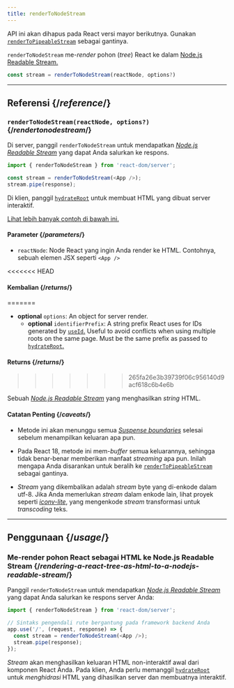 ```yaml
---
title: renderToNodeStream
---
```


<Deprecated>

API ini akan dihapus pada React versi mayor berikutnya. Gunakan [`renderToPipeableStream`](/reference/react-dom/server/renderToPipeableStream) sebagai gantinya.

</Deprecated>

<Intro>

`renderToNodeStream` me-*render* pohon (*tree*) React ke dalam [Node.js Readable Stream.](https://nodejs.org/api/stream.html#readable-streams)

```js
const stream = renderToNodeStream(reactNode, options?)
```

</Intro>

<InlineToc />

---

## Referensi {/*reference*/}

### `renderToNodeStream(reactNode, options?)` {/*rendertonodestream*/}

Di server, panggil `renderToNodeStream` untuk mendapatkan [*Node.js Readable Stream*](https://nodejs.org/api/stream.html#readable-streams) yang dapat Anda salurkan ke respons.

```js
import { renderToNodeStream } from 'react-dom/server';

const stream = renderToNodeStream(<App />);
stream.pipe(response);
```

Di klien, panggil [`hydrateRoot`](/reference/react-dom/client/hydrateRoot) untuk membuat HTML yang dibuat server interaktif.

[Lihat lebih banyak contoh di bawah ini.](#usage)

#### Parameter {/*parameters*/}

* `reactNode`: Node React yang ingin Anda render ke HTML. Contohnya, sebuah elemen JSX seperti `<App />`

<<<<<<< HEAD
#### Kembalian {/*returns*/}
=======
* **optional** `options`: An object for server render.
  * **optional** `identifierPrefix`: A string prefix React uses for IDs generated by [`useId`.](/reference/react/useId) Useful to avoid conflicts when using multiple roots on the same page. Must be the same prefix as passed to [`hydrateRoot`.](/reference/react-dom/client/hydrateRoot#parameters)

#### Returns {/*returns*/}
>>>>>>> 265fa26e3b39739f06c956140d9acf618c6b4e6b

Sebuah [*Node.js Readable Stream*](https://nodejs.org/api/stream.html#readable-streams) yang menghasilkan *string* HTML.

#### Catatan Penting {/*caveats*/}

* Metode ini akan menunggu semua [*Suspense boundaries*](/reference/react/Suspense) selesai sebelum menampilkan keluaran apa pun.

* Pada React 18, metode ini mem-*buffer* semua keluarannya, sehingga tidak benar-benar memberikan manfaat *streaming* apa pun. Inilah mengapa Anda disarankan untuk beralih ke [`renderToPipeableStream`](/reference/react-dom/server/renderToPipeableStream) sebagai gantinya.

* *Stream* yang dikembalikan adalah *stream* byte yang di-enkode dalam utf-8. Jika Anda memerlukan *stream* dalam enkode lain, lihat proyek seperti [*iconv-lite*](https://www.npmjs.com/package/iconv-lite), yang mengenkode *stream* transformasi untuk *transcoding* teks.

---

## Penggunaan {/*usage*/}

### Me-render pohon React sebagai HTML ke Node.js Readable Stream {/*rendering-a-react-tree-as-html-to-a-nodejs-readable-stream*/}

Panggil `renderToNodeStream` untuk mendapatkan [*Node.js Readable Stream*](https://nodejs.org/api/stream.html#readable-streams) yang dapat Anda salurkan ke respons server Anda:

```js {5-6}
import { renderToNodeStream } from 'react-dom/server';

// Sintaks pengendali rute bergantung pada framework backend Anda
app.use('/', (request, response) => {
  const stream = renderToNodeStream(<App />);
  stream.pipe(response);
});
```

*Stream* akan menghasilkan keluaran HTML non-interaktif awal dari komponen React Anda. Pada klien, Anda perlu memanggil [`hydrateRoot`](/reference/react-dom/client/hydrateRoot) untuk *menghidrasi* HTML yang dihasilkan server dan membuatnya interaktif.
